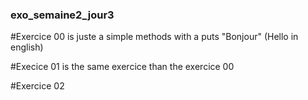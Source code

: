 ### exo_semaine2_jour3

#Exercice 00 is juste a simple methods with a puts "Bonjour" (Hello in english)

#Execice 01 is the same exercice than the exercice 00

#Exercice 02
